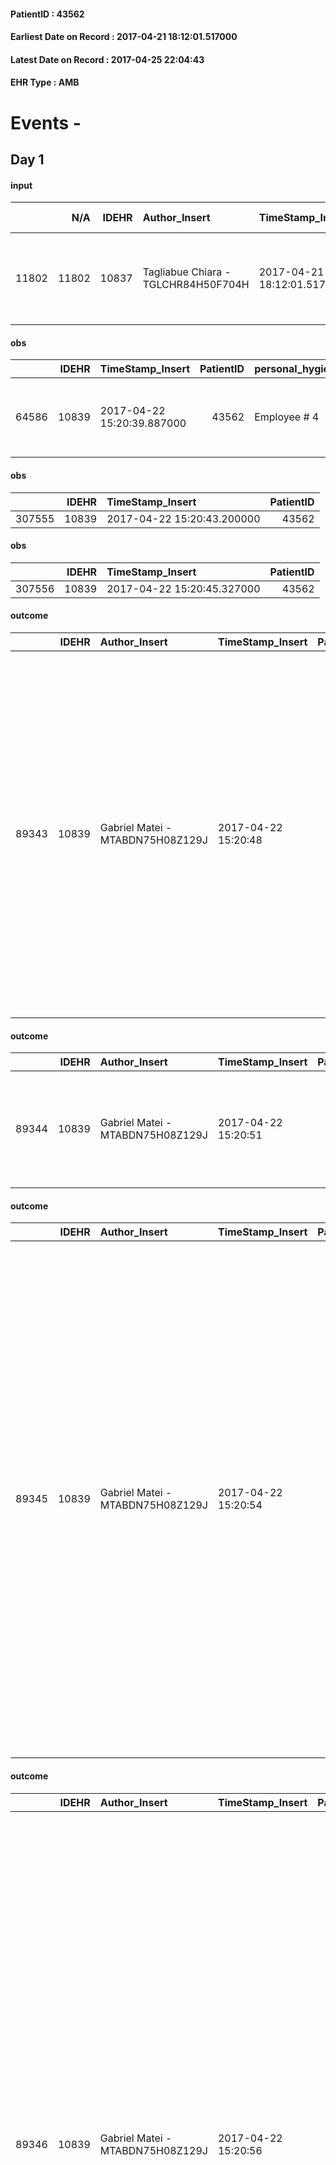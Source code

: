 
#### PatientID : 43562
#### Earliest Date on Record : 2017-04-21 18:12:01.517000
#### Latest Date on Record : 2017-04-25 22:04:43
#### EHR Type : AMB

# Events - 

## Day 1

#### input
|       |    N/A |   IDEHR | Author_Insert                       | TimeStamp_Insert           | EHRType   |   PatientID |   IDDigitalSignDocument | persone_vicine   |   Unnamed: 0_x.1 |   IDANAMNESI_SOCIALE | Patient   | FamigliaAltro   | Paziente_T   | FamigliaAltro_T   |   Non_Rilevabile_x.1 | Note_Non_Rilevabile_x.1   | opt_Problemi   | chk_contr_sintomi   | chk_competenza                                 | opt_paziente_a   | opt_famiglia_a   | opt_adeguatezza   | opt_paziente_solo   | ds_note_con                                                                   | opt_presente_assente   | Presenza_minori   | Caregiver_principale   | opt_capacita     | opt_necessario   | opt_presente   | opt_risorse_ec   | opt_paziente_psi   | opt_Ins_vol   | opt_esenzione   | opt_inv_civile   | Needs     | Domestic partnership   | Fragility   | opt_indennita_acc   | opt_legge   | opt_famiglia_psi   |
|------:|-------:|--------:|:------------------------------------|:---------------------------|:----------|------------:|------------------------:|:-----------------|-----------------:|---------------------:|:----------|:----------------|:-------------|:------------------|---------------------:|:--------------------------|:---------------|:--------------------|:-----------------------------------------------|:-----------------|:-----------------|:------------------|:--------------------|:------------------------------------------------------------------------------|:-----------------------|:------------------|:-----------------------|:-----------------|:-----------------|:---------------|:-----------------|:-------------------|:--------------|:----------------|:-----------------|:----------|:-----------------------|:------------|:--------------------|:------------|:-------------------|
| 11802 |  11802 |   10837 | Tagliabue Chiara - TGLCHR84H50F704H | 2017-04-21 18:12:01.517000 | AMB       |       43562 |                  726479 | N/A              |             5891 |                 3750 | Si#1      | Si#1            | Si#1         | Si#1              |                    0 | NR                        | Si#1           | controllo sintomi#0 | competenza/capacit√† assistenziale caregiver#0 | Congruenti#1     | Congruenti#1     | Si#1              | No#0                | Paziente russa, vive presso il domicilio dell'unica figlia Irina, divorziata. | Presente#1             | No#0              | daughter               | Incrementabile#1 | No#0             | No#0           | Adeguate#1       | No#0               | No#0          | No#0            | No#0             | Clinici#0 | Figli#2                | nessuna#0   | No#0                | No#0        | No#0               |

#### obs
|       |   IDEHR | TimeStamp_Insert           |   PatientID | personal_hygiene   | urine_elimination      | mobility     | hemorrhagic_manifestation      | active_diuresis     | asthenia   | dyspnoea   | motor_performance                                                                                  | body_temp    | diet       | feces_elimination   |
|------:|--------:|:---------------------------|------------:|:-------------------|:-----------------------|:-------------|:-------------------------------|:--------------------|:-----------|:-----------|:---------------------------------------------------------------------------------------------------|:-------------|:-----------|:--------------------|
| 64586 |   10839 | 2017-04-22 15:20:39.887000 |       43562 | Employee # 4       | With help and aids # 3 | Employee # 4 | hemorrhagic manifestations # 0 | active diuresis # 0 | Severe # 2 | Acute # 3  | 30% - Patient with directions to the hospital or home hospitalization, intensive home support # 03 | Apyrexia # 0 | Absent # 4 | Employee # 4        |

#### obs
|        |   IDEHR | TimeStamp_Insert           |   PatientID |
|-------:|--------:|:---------------------------|------------:|
| 307555 |   10839 | 2017-04-22 15:20:43.200000 |       43562 |

#### obs
|        |   IDEHR | TimeStamp_Insert           |   PatientID |
|-------:|--------:|:---------------------------|------------:|
| 307556 |   10839 | 2017-04-22 15:20:45.327000 |       43562 |

#### outcome
|       |   IDEHR | Author_Insert                    | TimeStamp_Insert    |   PatientID |   IDDigitalSignDocument |   IDPAI_VIDAS | opt_problem                                                |   opt_problem_num | opt_obiettivo                                                       |   opt_obiettivo_num | opt_stato_problema   |   opt_stato_problema_num | opt_interventi                                                                                                                                                                                                                                                                                                                                                    |   opt_interventi_num |
|------:|--------:|:---------------------------------|:--------------------|------------:|------------------------:|--------------:|:-----------------------------------------------------------|------------------:|:--------------------------------------------------------------------|--------------------:|:---------------------|-------------------------:|:------------------------------------------------------------------------------------------------------------------------------------------------------------------------------------------------------------------------------------------------------------------------------------------------------------------------------------------------------------------|---------------------:|
| 89343 |   10839 | Gabriel Matei - MTABDN75H08Z129J | 2017-04-22 15:20:48 |       43562 |                  727075 |         91577 | Impaired mobility † / limitation of physical movement # 27 |                 1 | Minimize the possibility of injuries. If present, maintain QoL # 47 |                   4 | Open Problem # 1     |                        1 | Implementation PAI - Maintain a correct position in bed # 293; Implementation PAI - Avoid flawed positions # 294; Implementation of PAI - Keep the skin well hydrated and elastic # 295; Implementation of the PAI - Adjustment of the environment # 296; Informative - Inform the caregiver about how to mobilize the patient to reduce the risk of injury # 304 |                    4 |

#### outcome
|       |   IDEHR | Author_Insert                    | TimeStamp_Insert    |   PatientID |   IDDigitalSignDocument |   IDPAI_VIDAS | opt_problem             |   opt_problem_num | opt_obiettivo                                                                                      |   opt_obiettivo_num | ds_note                                                                               |   opt_stato_problema_num | opt_interventi   |   opt_interventi_num |
|------:|--------:|:---------------------------------|:--------------------|------------:|------------------------:|--------------:|:------------------------|------------------:|:---------------------------------------------------------------------------------------------------|--------------------:|:--------------------------------------------------------------------------------------|-------------------------:|:-----------------|---------------------:|
| 89344 |   10839 | Gabriel Matei - MTABDN75H08Z129J | 2017-04-22 15:20:51 |       43562 |                  727076 |         91578 | Abnormal urination # 37 |                 4 | "" "The patient and / or caregiver gestir√ † ¬ † adequately urostomy and / or the bladder catheter |                   4 | the patient does not presenter√ † ¬ † alteration of skin next all'urostomia "" # 86 " |                        3 | Open Problem # 1 |                    4 |

#### outcome
|       |   IDEHR | Author_Insert                    | TimeStamp_Insert    |   PatientID |   IDDigitalSignDocument |   IDPAI_VIDAS | opt_problem          |   opt_problem_num | opt_obiettivo                                       |   opt_obiettivo_num | opt_stato_problema   |   opt_stato_problema_num | opt_interventi                                                                                                                                                                                                                                                                                                                                                                                                                                                                                         |   opt_interventi_num |
|------:|--------:|:---------------------------------|:--------------------|------------:|------------------------:|--------------:|:---------------------|------------------:|:----------------------------------------------------|--------------------:|:---------------------|-------------------------:|:-------------------------------------------------------------------------------------------------------------------------------------------------------------------------------------------------------------------------------------------------------------------------------------------------------------------------------------------------------------------------------------------------------------------------------------------------------------------------------------------------------|---------------------:|
| 89345 |   10839 | Gabriel Matei - MTABDN75H08Z129J | 2017-04-22 15:20:54 |       43562 |                  727077 |         91579 | Alteration hive # 33 |                 4 | The patient scaricher√ † ¬ † once every 3 days # 70 |                   4 | Open Problem # 1     |                        1 | Implementation PAI - Increase hydration per os # 576; Implementation PAI - Therapeutic adjustment # 577; Implementation PAI - Administer medications correctly as prescribed # 578; Implementation PAI - Evaluate the effectiveness of drug administration # 579; Counseling - Share with the patient the therapeutic path # 583; Counseling - Sharing with the caregiver the therapeutic path # 584; Informative - Informing the patient / caregiver about the possible solutions to be adopted # 588 |                    4 |

#### outcome
|       |   IDEHR | Author_Insert                    | TimeStamp_Insert    |   PatientID |   IDDigitalSignDocument |   IDPAI_VIDAS | opt_problem                                            |   opt_problem_num | opt_obiettivo                                                                                                               |   opt_obiettivo_num | opt_stato_problema   |   opt_stato_problema_num | opt_interventi                                                                                                                                                                                                                                                                                                                                                                                                                                                                                                                                                                                                                                       |   opt_interventi_num |
|------:|--------:|:---------------------------------|:--------------------|------------:|------------------------:|--------------:|:-------------------------------------------------------|------------------:|:----------------------------------------------------------------------------------------------------------------------------|--------------------:|:---------------------|-------------------------:|:-----------------------------------------------------------------------------------------------------------------------------------------------------------------------------------------------------------------------------------------------------------------------------------------------------------------------------------------------------------------------------------------------------------------------------------------------------------------------------------------------------------------------------------------------------------------------------------------------------------------------------------------------------|---------------------:|
| 89346 |   10839 | Gabriel Matei - MTABDN75H08Z129J | 2017-04-22 15:20:56 |       43562 |                  727078 |         91580 | Alteration or risk of impairment of lung function # 26 |                 3 | The patient will present more profound and effective breaths with possible removal of pulmonary secretions, if present # 43 |                   4 | Open Problem # 1     |                        1 | PAI implementation - Place the patient in a semi-seated position and, if necessary, administer O2 therapy # 225; PAI implementation - Maintain adequate air humidification # 227; PAI implementation - Position the patient in the lateral safety position # 229; PAI implementation - Therapeutic adjustment # 232; Implementation of PAI - Administer medications correctly as prescribed # 233; Counseling - Sharing with the caregiver the therapeutic path # 236; Assistive products - Request for supply of articulated bed with side rails # 242; Assistive products - Request for supply of anti-decubitus mattress air and compressor # 243 |                    4 |

#### obs
|        |   IDEHR | TimeStamp_Insert    |   PatientID | breath                                             | consolability           | body_language   | facial_expression                       |
|-------:|--------:|:--------------------|------------:|:---------------------------------------------------|:------------------------|:----------------|:----------------------------------------|
| 280009 |   10839 | 2017-04-22 15:29:20 |       43562 | Breath altered. Cheyne-Stokes hyperventilation # 2 | Not for consolation # 0 | Relaxed # 0     | Sad, anxious, contracted (frowning) # 1 |

#### outcome
|       |   IDEHR | Author_Insert                     | TimeStamp_Insert    |   PatientID |   IDDigitalSignDocument |   IDPAI_VIDAS | opt_problem             |   opt_problem_num | opt_obiettivo                                                                                      |   opt_obiettivo_num | ds_note                                                                               |   opt_stato_problema_num | opt_interventi   |   opt_interventi_num |
|------:|--------:|:----------------------------------|:--------------------|------------:|------------------------:|--------------:|:------------------------|------------------:|:---------------------------------------------------------------------------------------------------|--------------------:|:--------------------------------------------------------------------------------------|-------------------------:|:-----------------|---------------------:|
| 89347 |   10839 | JOHNNIE Giulia - ZNAGLI69L69A940G | 2017-04-22 15:56:27 |       43562 |                  727096 |         91581 | Abnormal urination # 37 |                 4 | "" "The patient and / or caregiver gestir√ † ¬ † adequately urostomy and / or the bladder catheter |                   4 | the patient does not presenter√ † ¬ † alteration of skin next all'urostomia "" # 86 " |                        3 | Open Problem # 1 |                    4 |

#### outcome
|       |   IDEHR | Author_Insert                     | TimeStamp_Insert    |   PatientID |   IDDigitalSignDocument |   IDPAI_VIDAS | opt_problem                                                |   opt_problem_num | opt_obiettivo                                                       |   opt_obiettivo_num | opt_stato_problema   |   opt_stato_problema_num | opt_interventi                                                                                                                                                                                                                                                                                                                                                    |   opt_interventi_num |
|------:|--------:|:----------------------------------|:--------------------|------------:|------------------------:|--------------:|:-----------------------------------------------------------|------------------:|:--------------------------------------------------------------------|--------------------:|:---------------------|-------------------------:|:------------------------------------------------------------------------------------------------------------------------------------------------------------------------------------------------------------------------------------------------------------------------------------------------------------------------------------------------------------------|---------------------:|
| 89348 |   10839 | JOHNNIE Giulia - ZNAGLI69L69A940G | 2017-04-22 15:56:32 |       43562 |                  727097 |         91582 | Impaired mobility † / limitation of physical movement # 27 |                 1 | Minimize the possibility of injuries. If present, maintain QoL # 47 |                   4 | Open Problem # 1     |                        1 | Implementation PAI - Maintain a correct position in bed # 293; Implementation PAI - Avoid flawed positions # 294; Implementation of PAI - Keep the skin well hydrated and elastic # 295; Implementation of the PAI - Adjustment of the environment # 296; Informative - Inform the caregiver about how to mobilize the patient to reduce the risk of injury # 304 |                    4 |

#### outcome
|       |   IDEHR | Author_Insert                     | TimeStamp_Insert    |   PatientID |   IDDigitalSignDocument |   IDPAI_VIDAS | opt_problem                                            |   opt_problem_num | opt_obiettivo                                                                                                               |   opt_obiettivo_num | opt_stato_problema   |   opt_stato_problema_num | opt_interventi                                                                                                                              |   opt_interventi_num |
|------:|--------:|:----------------------------------|:--------------------|------------:|------------------------:|--------------:|:-------------------------------------------------------|------------------:|:----------------------------------------------------------------------------------------------------------------------------|--------------------:|:---------------------|-------------------------:|:--------------------------------------------------------------------------------------------------------------------------------------------|---------------------:|
| 89349 |   10839 | JOHNNIE Giulia - ZNAGLI69L69A940G | 2017-04-22 15:56:43 |       43562 |                  727098 |         91583 | Alteration or risk of impairment of lung function # 26 |                 3 | The patient will present more profound and effective breaths with possible removal of pulmonary secretions, if present # 43 |                   4 | Open Problem # 1     |                        1 | PAI Implementation - Have the patient breathe deeply and slowly # 226; PAI Implementation - To evaluate the efficacy of drug delivery # 234 |                    4 |

#### care
|       |   IDEHR | Author_Insert                     | TimeStamp_Insert    |   IDAccess | EHRType   |   PatientID |   IDTERAPIE_OUTPAT_VIDAS | ds_dose   | opt_via_di_somm     | ds_ora       | dt_data_inizio      | ds_note_y                  |   opt_pregressa |   opt_somm_terapia |   opt_estemporanea |   opt_termina |   opt_somm_in_pompa | opt_farmaco                               |
|------:|--------:|:----------------------------------|:--------------------|-----------:|:----------|------------:|-------------------------:|:----------|:--------------------|:-------------|:--------------------|:---------------------------|----------------:|-------------------:|-------------------:|--------------:|--------------------:|:------------------------------------------|
| 83338 |   10839 | johnnie giulia - znagli69l69a940g | 2017-04-22 15:56:51 |      71395 | amb       |       43562 |                    60963 | 1 patch   | transdermal # 4 = 4 | other # 2476 | 2017-04-22 00:00:00 | to be replaced on saturday |               0 |                  0 |                  0 |             0 |                   0 | clonidine (catapresan tts1 2.5 mg) # 1213 |

#### care
|       |   IDEHR | Author_Insert                     | TimeStamp_Insert    |   IDAccess | EHRType   |   PatientID |   IDTERAPIE_OUTPAT_VIDAS | ds_dose   | opt_via_di_somm        | ds_ora       | dt_data_inizio      |   opt_pregressa |   opt_somm_terapia |   opt_estemporanea |   opt_termina |   opt_somm_in_pompa | opt_farmaco                                            | Note_al_bisogno                               |
|------:|--------:|:----------------------------------|:--------------------|-----------:|:----------|------------:|-------------------------:|:----------|:-----------------------|:-------------|:--------------------|----------------:|-------------------:|-------------------:|--------------:|--------------------:|:-------------------------------------------------------|:----------------------------------------------|
| 83339 |   10839 | johnnie giulia - znagli69l69a940g | 2017-04-22 15:56:59 |      71395 | amb       |       43562 |                    60964 | 1 ampoule | subcutaneously # 3 = 3 | at need # 24 | 2017-04-22 00:00:00 |               0 |                  0 |                  0 |             0 |                   0 | scopolamine butylbromide (buscopan 20mg / ml fl) # 997 | if abdominal pain or migrants secretion mouth |

#### care
|       |   IDEHR | Author_Insert                     | TimeStamp_Insert    |   IDAccess | EHRType   |   PatientID |   IDTERAPIE_OUTPAT_VIDAS | ds_dose   | opt_via_di_somm        | ds_ora       | dt_data_inizio      |   opt_pregressa |   opt_somm_terapia |   opt_estemporanea |   opt_termina |   opt_somm_in_pompa | opt_farmaco                                  | Note_al_bisogno                                               |
|------:|--------:|:----------------------------------|:--------------------|-----------:|:----------|------------:|-------------------------:|:----------|:-----------------------|:-------------|:--------------------|----------------:|-------------------:|-------------------:|--------------:|--------------------:|:---------------------------------------------|:--------------------------------------------------------------|
| 83340 |   10839 | johnnie giulia - znagli69l69a940g | 2017-04-22 15:57:04 |      71395 | amb       |       43562 |                    60965 | 1 ampoule | subcutaneously # 3 = 3 | at need # 24 | 2017-04-22 00:00:00 |               0 |                  0 |                  0 |             0 |                   0 | haloperidol (serenase 2 mg / 2 ml fl) # 1803 | se stirring. se ineffective: en 2 mg 1 ampoule subcutaneously |

#### care
|       |   IDEHR | Author_Insert                     | TimeStamp_Insert    |   IDAccess | EHRType   |   PatientID |   IDTERAPIE_OUTPAT_VIDAS | ds_dose   | opt_via_di_somm        | ds_ora       | dt_data_inizio      |   opt_pregressa |   opt_somm_terapia |   opt_estemporanea |   opt_termina |   opt_somm_in_pompa | opt_farmaco                                                  | Note_al_bisogno       |
|------:|--------:|:----------------------------------|:--------------------|-----------:|:----------|------------:|-------------------------:|:----------|:-----------------------|:-------------|:--------------------|----------------:|-------------------:|-------------------:|--------------:|--------------------:|:-------------------------------------------------------------|:----------------------|
| 83341 |   10839 | johnnie giulia - znagli69l69a940g | 2017-04-22 15:57:09 |      71395 | amb       |       43562 |                    60966 | 1 ampoule | subcutaneously # 3 = 3 | at need # 24 | 2017-04-22 00:00:00 |               0 |                  0 |                  0 |             0 |                   0 | metoclopramide hydrochloride (plasil 10 mg / 2 ml fl) # 1002 | if nausea or vomiting |

#### care
|       |   IDEHR | Author_Insert                     | TimeStamp_Insert    |   IDAccess | EHRType   |   PatientID |   IDTERAPIE_OUTPAT_VIDAS | ds_dose           | opt_via_di_somm        | ds_ora          | dt_data_inizio      |   opt_pregressa |   opt_somm_terapia |   opt_estemporanea |   opt_termina |   opt_somm_in_pompa | opt_farmaco                              |
|------:|--------:|:----------------------------------|:--------------------|-----------:|:----------|------------:|-------------------------:|:------------------|:-----------------------|:----------------|:--------------------|----------------:|-------------------:|-------------------:|--------------:|--------------------:|:-----------------------------------------|
| 83342 |   10839 | johnnie giulia - znagli69l69a940g | 2017-04-22 15:57:11 |      71395 | amb       |       43562 |                    60967 | 1/2 vial (2.5 ml) | subcutaneously # 3 = 3 | 08 # 8; 20 # 20 | 2017-04-22 00:00:00 |               0 |                  0 |                  0 |             0 |                   0 | ranitidine (ranidil 50mg / 5ml fl) # 947 |

#### care
|       |   IDEHR | Author_Insert                     | TimeStamp_Insert    |   IDAccess | EHRType   |   PatientID |   IDTERAPIE_OUTPAT_VIDAS | ds_dose   | opt_via_di_somm        | ds_ora          | dt_data_inizio      |   opt_pregressa |   opt_somm_terapia |   opt_estemporanea |   opt_termina |   opt_somm_in_pompa | opt_farmaco                             |
|------:|--------:|:----------------------------------|:--------------------|-----------:|:----------|------------:|-------------------------:|:----------|:-----------------------|:----------------|:--------------------|----------------:|-------------------:|-------------------:|--------------:|--------------------:|:----------------------------------------|
| 83343 |   10839 | johnnie giulia - znagli69l69a940g | 2017-04-22 15:57:13 |      71395 | amb       |       43562 |                    60968 | 1 ampoule | subcutaneously # 3 = 3 | 08 # 8; 14 # 14 | 2017-04-22 00:00:00 |               0 |                  0 |                  0 |             0 |                   0 | dexamethasone (4 mg soldesam fl) # 1447 |

#### care
|       |   IDEHR | Author_Insert                     | TimeStamp_Insert    |   IDAccess | EHRType   |   PatientID |   IDTERAPIE_OUTPAT_VIDAS | ds_dose   | opt_via_di_somm        | ds_ora           | dt_data_inizio      |   opt_pregressa |   opt_somm_terapia |   opt_estemporanea |   opt_termina |   opt_somm_in_pompa | opt_farmaco                                |
|------:|--------:|:----------------------------------|:--------------------|-----------:|:----------|------------:|-------------------------:|:----------|:-----------------------|:-----------------|:--------------------|----------------:|-------------------:|-------------------:|--------------:|--------------------:|:-------------------------------------------|
| 83344 |   10839 | johnnie giulia - znagli69l69a940g | 2017-04-22 15:57:20 |      71395 | amb       |       43562 |                    60969 | 1 ampoule | subcutaneously # 3 = 3 | 10 # 10; 18 # 18 | 2017-04-22 00:00:00 |               0 |                  0 |                  0 |             0 |                   0 | furosemide (lasix fiale 20mg / 2ml) # 1225 |

#### care
|       |   IDEHR | Author_Insert                     | TimeStamp_Insert    |   IDAccess | EHRType   |   PatientID |   IDTERAPIE_OUTPAT_VIDAS | ds_dose     | opt_via_di_somm        | ds_ora       | dt_data_inizio      |   opt_pregressa |   opt_somm_terapia |   opt_estemporanea |   opt_termina |   opt_somm_in_pompa | opt_farmaco                                                     | Note_al_bisogno         |
|------:|--------:|:----------------------------------|:--------------------|-----------:|:----------|------------:|-------------------------:|:------------|:-----------------------|:-------------|:--------------------|----------------:|-------------------:|-------------------:|--------------:|--------------------:|:----------------------------------------------------------------|:------------------------|
| 83345 |   10839 | johnnie giulia - znagli69l69a940g | 2017-04-22 15:57:25 |      71395 | amb       |       43562 |                    60970 | 1/2 ampoule | subcutaneously # 3 = 3 | at need # 24 | 2017-04-22 00:00:00 |               0 |                  0 |                  0 |             0 |                   0 | morphine hydrochloride (10 mg morphine hydrochloride fl) # 1598 | if pain or lack of wind |


## Day 3

#### obs
|        |   IDEHR | TimeStamp_Insert    |   PatientID | breath                                                                          | consolability           | body_language   | facial_expression                       |
|-------:|--------:|:--------------------|------------:|:--------------------------------------------------------------------------------|:------------------------|:----------------|:----------------------------------------|
| 280016 |   10839 | 2017-04-23 21:07:35 |       43562 | Breath at times altered. Short periods of hyperventilation (breathing hard) # 1 | Not for consolation # 0 | Relaxed # 0     | Sad, anxious, contracted (frowning) # 1 |

#### outcome
|       |   IDEHR | Author_Insert                     | TimeStamp_Insert    |   PatientID |   IDDigitalSignDocument |   IDPAI_VIDAS | opt_problem                                            |   opt_problem_num | opt_obiettivo                                                                                                               |   opt_obiettivo_num | opt_stato_problema   |   opt_stato_problema_num | opt_interventi                                                                                                                              |   opt_interventi_num |
|------:|--------:|:----------------------------------|:--------------------|------------:|------------------------:|--------------:|:-------------------------------------------------------|------------------:|:----------------------------------------------------------------------------------------------------------------------------|--------------------:|:---------------------|-------------------------:|:--------------------------------------------------------------------------------------------------------------------------------------------|---------------------:|
| 89382 |   10839 | JOHNNIE Giulia - ZNAGLI69L69A940G | 2017-04-23 21:07:38 |       43562 |                  727780 |         91616 | Alteration or risk of impairment of lung function # 26 |                 3 | The patient will present more profound and effective breaths with possible removal of pulmonary secretions, if present # 43 |                   4 | Open Problem # 1     |                        1 | PAI Implementation - Have the patient breathe deeply and slowly # 226; PAI Implementation - To evaluate the efficacy of drug delivery # 234 |                    4 |

#### outcome
|       |   IDEHR | Author_Insert                     | TimeStamp_Insert    |   PatientID |   IDDigitalSignDocument |   IDPAI_VIDAS | opt_problem                                                |   opt_problem_num | opt_obiettivo                                                       |   opt_obiettivo_num | opt_stato_problema   |   opt_stato_problema_num | opt_interventi                                                                                                                                                                                                                                                                                                                                                    |   opt_interventi_num |
|------:|--------:|:----------------------------------|:--------------------|------------:|------------------------:|--------------:|:-----------------------------------------------------------|------------------:|:--------------------------------------------------------------------|--------------------:|:---------------------|-------------------------:|:------------------------------------------------------------------------------------------------------------------------------------------------------------------------------------------------------------------------------------------------------------------------------------------------------------------------------------------------------------------|---------------------:|
| 89383 |   10839 | JOHNNIE Giulia - ZNAGLI69L69A940G | 2017-04-23 21:07:40 |       43562 |                  727781 |         91617 | Impaired mobility † / limitation of physical movement # 27 |                 1 | Minimize the possibility of injuries. If present, maintain QoL # 47 |                   4 | Open Problem # 1     |                        1 | Implementation PAI - Maintain a correct position in bed # 293; Implementation PAI - Avoid flawed positions # 294; Implementation of PAI - Keep the skin well hydrated and elastic # 295; Implementation of the PAI - Adjustment of the environment # 296; Informative - Inform the caregiver about how to mobilize the patient to reduce the risk of injury # 304 |                    4 |

#### outcome
|       |   IDEHR | Author_Insert                     | TimeStamp_Insert    |   PatientID |   IDDigitalSignDocument |   IDPAI_VIDAS | opt_problem             |   opt_problem_num | opt_obiettivo                                                                                      |   opt_obiettivo_num | ds_note                                                                               |   opt_stato_problema_num | opt_interventi   |   opt_interventi_num |
|------:|--------:|:----------------------------------|:--------------------|------------:|------------------------:|--------------:|:------------------------|------------------:|:---------------------------------------------------------------------------------------------------|--------------------:|:--------------------------------------------------------------------------------------|-------------------------:|:-----------------|---------------------:|
| 89384 |   10839 | JOHNNIE Giulia - ZNAGLI69L69A940G | 2017-04-23 21:07:49 |       43562 |                  727782 |         91618 | Abnormal urination # 37 |                 4 | "" "The patient and / or caregiver gestir√ † ¬ † adequately urostomy and / or the bladder catheter |                   4 | the patient does not presenter√ † ¬ † alteration of skin next all'urostomia "" # 86 " |                        3 | Open Problem # 1 |                    4 |

#### care
|       |   IDEHR | Author_Insert                     | TimeStamp_Insert    |   IDAccess | EHRType   |   PatientID |   IDTERAPIE_OUTPAT_VIDAS | ds_dose   | opt_via_di_somm        | ds_ora   | dt_data_inizio      |   opt_pregressa |   opt_somm_terapia |   opt_estemporanea |   opt_termina |   opt_somm_in_pompa | opt_farmaco                                |
|------:|--------:|:----------------------------------|:--------------------|-----------:|:----------|------------:|-------------------------:|:----------|:-----------------------|:---------|:--------------------|----------------:|-------------------:|-------------------:|--------------:|--------------------:|:-------------------------------------------|
| 83378 |   10839 | johnnie giulia - znagli69l69a940g | 2017-04-23 21:07:54 |      71422 | amb       |       43562 |                    61003 | 1 ampoule | subcutaneously # 3 = 3 | 10 # 10  | 2017-04-22 00:00:00 |               0 |                  0 |                  0 |             0 |                   0 | furosemide (lasix fiale 20mg / 2ml) # 1225 |

#### care
|       |   IDEHR | Author_Insert                     | TimeStamp_Insert    |   IDAccess | EHRType   |   PatientID |   IDTERAPIE_OUTPAT_VIDAS | ds_dose   | opt_via_di_somm        | ds_ora       | dt_data_inizio      |   opt_pregressa |   opt_somm_terapia |   opt_estemporanea |   opt_termina |   opt_somm_in_pompa | opt_farmaco                                  | Note_al_bisogno                                               |
|------:|--------:|:----------------------------------|:--------------------|-----------:|:----------|------------:|-------------------------:|:----------|:-----------------------|:-------------|:--------------------|----------------:|-------------------:|-------------------:|--------------:|--------------------:|:---------------------------------------------|:--------------------------------------------------------------|
| 83379 |   10839 | johnnie giulia - znagli69l69a940g | 2017-04-23 21:07:59 |      71422 | amb       |       43562 |                    61004 | 1 ampoule | subcutaneously # 3 = 3 | at need # 24 | 2017-04-22 00:00:00 |               0 |                  0 |                  0 |             0 |                   0 | haloperidol (serenase 2 mg / 2 ml fl) # 1803 | se stirring. se ineffective: en 5 mg 1 ampoule subcutaneously |

#### care
|       |   IDEHR | Author_Insert                     | TimeStamp_Insert    |   IDAccess | EHRType   |   PatientID |   IDTERAPIE_OUTPAT_VIDAS | ds_dose     | opt_via_di_somm        | ds_ora          | dt_data_inizio      |   opt_pregressa |   opt_somm_terapia |   opt_estemporanea |   opt_termina |   opt_somm_in_pompa | opt_farmaco                             |
|------:|--------:|:----------------------------------|:--------------------|-----------:|:----------|------------:|-------------------------:|:------------|:-----------------------|:----------------|:--------------------|----------------:|-------------------:|-------------------:|--------------:|--------------------:|:----------------------------------------|
| 83380 |   10839 | johnnie giulia - znagli69l69a940g | 2017-04-23 21:08:07 |      71422 | amb       |       43562 |                    61005 | 1/2 ampoule | subcutaneously # 3 = 3 | 08 # 8; 14 # 14 | 2017-04-22 00:00:00 |               0 |                  0 |                  0 |             0 |                   0 | dexamethasone (4 mg soldesam fl) # 1447 |

#### care
|       |   IDEHR | Author_Insert                     | TimeStamp_Insert    |   IDAccess | EHRType   |   PatientID |   IDTERAPIE_OUTPAT_VIDAS | ds_dose     | opt_via_di_somm        | ds_ora          | dt_data_inizio      |   opt_pregressa |   opt_somm_terapia |   opt_estemporanea |   opt_termina |   opt_somm_in_pompa | opt_farmaco                                  |
|------:|--------:|:----------------------------------|:--------------------|-----------:|:----------|------------:|-------------------------:|:------------|:-----------------------|:----------------|:--------------------|----------------:|-------------------:|-------------------:|--------------:|--------------------:|:---------------------------------------------|
| 83381 |   10839 | johnnie giulia - znagli69l69a940g | 2017-04-23 21:08:09 |      71422 | amb       |       43562 |                    61006 | 1/2 ampoule | subcutaneously # 3 = 3 | 07 # 7; 15 # 15 | 2017-04-23 00:00:00 |               0 |                  0 |                  0 |             0 |                   0 | haloperidol (serenase 2 mg / 2 ml fl) # 1803 |

#### care
|       |   IDEHR | Author_Insert                     | TimeStamp_Insert    |   IDAccess | EHRType   |   PatientID |   IDTERAPIE_OUTPAT_VIDAS | ds_dose     | opt_via_di_somm        | ds_ora                   | dt_data_inizio      |   opt_pregressa |   opt_somm_terapia |   opt_estemporanea |   opt_termina |   opt_somm_in_pompa | opt_farmaco                                                     |
|------:|--------:|:----------------------------------|:--------------------|-----------:|:----------|------------:|-------------------------:|:------------|:-----------------------|:-------------------------|:--------------------|----------------:|-------------------:|-------------------:|--------------:|--------------------:|:----------------------------------------------------------------|
| 83382 |   10839 | johnnie giulia - znagli69l69a940g | 2017-04-23 21:08:14 |      71422 | amb       |       43562 |                    61007 | 1/2 ampoule | subcutaneously # 3 = 3 | 23 # 23; 15 15 #, 07 # 7 | 2017-04-23 00:00:00 |               0 |                  0 |                  0 |             0 |                   0 | morphine hydrochloride (10 mg morphine hydrochloride fl) # 1598 |

#### care
|       |   IDEHR | Author_Insert                     | TimeStamp_Insert    |   IDAccess | EHRType   |   PatientID |   IDTERAPIE_OUTPAT_VIDAS | ds_dose       | opt_via_di_somm   | ds_ora       | dt_data_inizio      |   opt_pregressa |   opt_somm_terapia |   opt_estemporanea |   opt_termina |   opt_somm_in_pompa | opt_farmaco                                        | Note_al_bisogno              |
|------:|--------:|:----------------------------------|:--------------------|-----------:|:----------|------------:|-------------------------:|:--------------|:------------------|:-------------|:--------------------|----------------:|-------------------:|-------------------:|--------------:|--------------------:|:---------------------------------------------------|:-----------------------------|
| 83383 |   10839 | johnnie giulia - znagli69l69a940g | 2017-04-23 21:08:19 |      71422 | amb       |       43562 |                    61008 | 1 suppository | rectal # 6 = 6    | at need # 24 | 2017-04-23 00:00:00 |               0 |                  0 |                  0 |             0 |                   0 | acetaminophen (paracetamol 1000 mg supp 10) # 1718 | if fever greater than 38 * c |

#### care
|       |   IDEHR | Author_Insert                     | TimeStamp_Insert    |   IDAccess | EHRType   |   PatientID |   IDTERAPIE_OUTPAT_VIDAS | ds_dose   | opt_via_di_somm        | ds_ora   | dt_data_inizio      |   opt_pregressa |   opt_somm_terapia |   opt_estemporanea |   opt_termina |   opt_somm_in_pompa | opt_farmaco                                  |
|------:|--------:|:----------------------------------|:--------------------|-----------:|:----------|------------:|-------------------------:|:----------|:-----------------------|:---------|:--------------------|----------------:|-------------------:|-------------------:|--------------:|--------------------:|:---------------------------------------------|
| 83384 |   10839 | johnnie giulia - znagli69l69a940g | 2017-04-23 21:08:26 |      71422 | amb       |       43562 |                    61009 | 1 ampoule | subcutaneously # 3 = 3 | 23 # 23  | 2017-04-23 00:00:00 |               0 |                  0 |                  0 |             0 |                   0 | haloperidol (serenase 2 mg / 2 ml fl) # 1803 |

#### input
|      |    N/A |   IDEHR | Author_Insert                     | TimeStamp_Insert    |   IDAccess | EHRType   |   PatientID |   IDDigitalSignDocument | persone_vicine   |   Unnamed: 0_y |   IDANAMNESI_MED |   Non_Rilevabile_y | Note_Non_Rilevabile_y   | diagnosis                                                                                                                                                                                                                                                                                                                                                                 |
|-----:|-------:|--------:|:----------------------------------|:--------------------|-----------:|:----------|------------:|------------------------:|:-----------------|---------------:|-----------------:|-------------------:|:------------------------|:--------------------------------------------------------------------------------------------------------------------------------------------------------------------------------------------------------------------------------------------------------------------------------------------------------------------------------------------------------------------------|
| 8303 |   8303 |   10839 | JOHNNIE Giulia - ZNAGLI69L69A940G | 2017-04-24 04:27:18 |      71431 | AMB       |       43562 |                  727862 | N/A              |          11821 |             6397 |                  0 | NR                      | Pz di 85 aa fortemente dispnoica in ossigeno continuo 24h/24h ad alti flussi. Addensamento polmonare dx. Rx torace 09/04/2017: allargamento mediastino superiore, sopraelevazione del diaframma dx. Severa iposodiemia, ipocloremia, ipopotassiemia nonostante terapie mirate ospedaliere. Sepsi da Klebsiella Pneumoniae ed Enterococco foecalis. Iponatriemia da SIADH. |

#### input
|       |    N/A |   IDEHR | Author_Insert                     | TimeStamp_Insert    |   IDAccess | EHRType   |   PatientID |   IDDigitalSignDocument | persone_vicine   |   Unnamed: 0_y.1 |   IDDIAGNOSI_ICD |   Non_Rilevabile_y.1 | Note_Non_Rilevabile_y.1   | I_ICD                                         | II_ICD                    | III_ICD            | IV_ICD                                      | V_ICD                                                    |
|------:|-------:|--------:|:----------------------------------|:--------------------|-----------:|:----------|------------:|------------------------:|:-----------------|-----------------:|-----------------:|---------------------:|:--------------------------|:----------------------------------------------|:--------------------------|:-------------------|:--------------------------------------------|:---------------------------------------------------------|
| 17432 |  17432 |   10839 | JOHNNIE Giulia - ZNAGLI69L69A940G | 2017-04-24 04:27:21 |      71431 | AMB       |       43562 |                  727863 | N/A              |             2993 |             2993 |                    0 | NR                        | 51881 - Insufficienza respiratoria acuta#2746 | 2768 - Ipopotassemia#3177 | 99591 - Sepsi#4384 | 4011 - Ipertensione essenziale benigna#2333 | 71500 - Artrosi generalizzata, sedi non specificate#2637 |

#### obs
|       |   IDEHR | TimeStamp_Insert           |   PatientID | personal_hygiene   | urine_elimination      | mobility     | hemorrhagic_manifestation      | active_diuresis     | asthenia   | dyspnoea   | motor_performance                                                                                  | body_temp    | diet       | feces_elimination   |
|------:|--------:|:---------------------------|------------:|:-------------------|:-----------------------|:-------------|:-------------------------------|:--------------------|:-----------|:-----------|:---------------------------------------------------------------------------------------------------|:-------------|:-----------|:--------------------|
| 64654 |   10839 | 2017-04-24 11:57:12.530000 |       43562 | Employee # 4       | With help and aids # 3 | Employee # 4 | hemorrhagic manifestations # 0 | active diuresis # 0 | Severe # 2 | Acute # 3  | 30% - Patient with directions to the hospital or home hospitalization, intensive home support # 03 | Apyrexia # 0 | Absent # 4 | Employee # 4        |

#### obs
|        |   IDEHR | TimeStamp_Insert    |   PatientID | breath                                                                          | consolability           | body_language   | facial_expression           |
|-------:|--------:|:--------------------|------------:|:--------------------------------------------------------------------------------|:------------------------|:----------------|:----------------------------|
| 280018 |   10839 | 2017-04-24 11:57:14 |       43562 | Breath at times altered. Short periods of hyperventilation (breathing hard) # 1 | Not for consolation # 0 | Relaxed # 0     | Smiling or inexpressive # 0 |

#### obs
|        |   IDEHR | TimeStamp_Insert           |   PatientID |
|-------:|--------:|:---------------------------|------------:|
| 307567 |   10839 | 2017-04-24 11:57:19.287000 |       43562 |

#### obs
|        |   IDEHR | TimeStamp_Insert           |   PatientID |
|-------:|--------:|:---------------------------|------------:|
| 307568 |   10839 | 2017-04-24 11:57:21.583000 |       43562 |

#### outcome
|       |   IDEHR | Author_Insert                    | TimeStamp_Insert    |   PatientID |   IDDigitalSignDocument |   IDPAI_VIDAS | opt_problem                                                |   opt_problem_num | opt_obiettivo                                                       |   opt_obiettivo_num | opt_stato_problema   |   opt_stato_problema_num | opt_interventi                                                                                                                                                                                                                                                                                                                                                    |   opt_interventi_num |
|------:|--------:|:---------------------------------|:--------------------|------------:|------------------------:|--------------:|:-----------------------------------------------------------|------------------:|:--------------------------------------------------------------------|--------------------:|:---------------------|-------------------------:|:------------------------------------------------------------------------------------------------------------------------------------------------------------------------------------------------------------------------------------------------------------------------------------------------------------------------------------------------------------------|---------------------:|
| 89498 |   10839 | Gabriel Matei - MTABDN75H08Z129J | 2017-04-24 11:57:24 |       43562 |                  728423 |         91732 | Impaired mobility † / limitation of physical movement # 27 |                 1 | Minimize the possibility of injuries. If present, maintain QoL # 47 |                   4 | Open Problem # 1     |                        1 | Implementation PAI - Maintain a correct position in bed # 293; Implementation PAI - Avoid flawed positions # 294; Implementation of PAI - Keep the skin well hydrated and elastic # 295; Implementation of the PAI - Adjustment of the environment # 296; Informative - Inform the caregiver about how to mobilize the patient to reduce the risk of injury # 304 |                    4 |

#### outcome
|       |   IDEHR | Author_Insert                    | TimeStamp_Insert    |   PatientID |   IDDigitalSignDocument |   IDPAI_VIDAS | opt_problem                                            |   opt_problem_num | opt_obiettivo                                                                                                               |   opt_obiettivo_num | opt_stato_problema   |   opt_stato_problema_num | opt_interventi                                                                                                                              |   opt_interventi_num |
|------:|--------:|:---------------------------------|:--------------------|------------:|------------------------:|--------------:|:-------------------------------------------------------|------------------:|:----------------------------------------------------------------------------------------------------------------------------|--------------------:|:---------------------|-------------------------:|:--------------------------------------------------------------------------------------------------------------------------------------------|---------------------:|
| 89499 |   10839 | Gabriel Matei - MTABDN75H08Z129J | 2017-04-24 11:57:28 |       43562 |                  728424 |         91733 | Alteration or risk of impairment of lung function # 26 |                 3 | The patient will present more profound and effective breaths with possible removal of pulmonary secretions, if present # 43 |                   4 | Open Problem # 1     |                        1 | PAI Implementation - Have the patient breathe deeply and slowly # 226; PAI Implementation - To evaluate the efficacy of drug delivery # 234 |                    4 |

#### outcome
|       |   IDEHR | Author_Insert                    | TimeStamp_Insert    |   PatientID |   IDDigitalSignDocument |   IDPAI_VIDAS | opt_problem          |   opt_problem_num | opt_obiettivo                                       |   opt_obiettivo_num | opt_stato_problema   |   opt_stato_problema_num | opt_interventi                                                                                                                                                                                                                                                                                                                                                                                                                                                                                         |   opt_interventi_num |
|------:|--------:|:---------------------------------|:--------------------|------------:|------------------------:|--------------:|:---------------------|------------------:|:----------------------------------------------------|--------------------:|:---------------------|-------------------------:|:-------------------------------------------------------------------------------------------------------------------------------------------------------------------------------------------------------------------------------------------------------------------------------------------------------------------------------------------------------------------------------------------------------------------------------------------------------------------------------------------------------|---------------------:|
| 89500 |   10839 | Gabriel Matei - MTABDN75H08Z129J | 2017-04-24 11:57:30 |       43562 |                  728425 |         91734 | Alteration hive # 33 |                 4 | The patient scaricher√ † ¬ † once every 3 days # 70 |                   4 | Open Problem # 1     |                        1 | Implementation PAI - Increase hydration per os # 576; Implementation PAI - Therapeutic adjustment # 577; Implementation PAI - Administer medications correctly as prescribed # 578; Implementation PAI - Evaluate the effectiveness of drug administration # 579; Counseling - Share with the patient the therapeutic path # 583; Counseling - Sharing with the caregiver the therapeutic path # 584; Informative - Informing the patient / caregiver about the possible solutions to be adopted # 588 |                    4 |

#### outcome
|       |   IDEHR | Author_Insert                    | TimeStamp_Insert    |   PatientID |   IDDigitalSignDocument |   IDPAI_VIDAS | opt_problem             |   opt_problem_num | opt_obiettivo                                                                                      |   opt_obiettivo_num | ds_note                                                                               |   opt_stato_problema_num | opt_interventi   |   opt_interventi_num |
|------:|--------:|:---------------------------------|:--------------------|------------:|------------------------:|--------------:|:------------------------|------------------:|:---------------------------------------------------------------------------------------------------|--------------------:|:--------------------------------------------------------------------------------------|-------------------------:|:-----------------|---------------------:|
| 89501 |   10839 | Gabriel Matei - MTABDN75H08Z129J | 2017-04-24 11:57:32 |       43562 |                  728426 |         91735 | Abnormal urination # 37 |                 4 | "" "The patient and / or caregiver gestir√ † ¬ † adequately urostomy and / or the bladder catheter |                   4 | the patient does not presenter√ † ¬ † alteration of skin next all'urostomia "" # 86 " |                        3 | Open Problem # 1 |                    4 |

#### obs
|        |   IDEHR | TimeStamp_Insert           |   PatientID | opt_cooperation                           | chk_ausili_presidi   | opt_care_giver   | asthenia   | dyspnoea    | motor_performance              | agitation_behavior_freq   | diet       | consumption_help   |
|-------:|--------:|:---------------------------|------------:|:------------------------------------------|:---------------------|:-----------------|:-----------|:------------|:-------------------------------|:--------------------------|:-----------|:-------------------|
| 113367 |   10839 | 2017-04-24 14:08:36.747000 |       43562 | discomfort to the technical maneuvers # 2 | urinary catheter # 3 | This # 0         | Severe # 2 | at rest # 0 | bedridden, nontransferable # 5 | quiet # 0                 | absent # 4 | # 4 employees      |

#### obs
|        |   IDEHR | TimeStamp_Insert    |   PatientID | breath                                                                          | consolability           | body_language   | facial_expression           |
|-------:|--------:|:--------------------|------------:|:--------------------------------------------------------------------------------|:------------------------|:----------------|:----------------------------|
| 280024 |   10839 | 2017-04-24 14:08:39 |       43562 | Breath at times altered. Short periods of hyperventilation (breathing hard) # 1 | Not for consolation # 0 | Relaxed # 0     | Smiling or inexpressive # 0 |

#### obs
|        |   IDEHR | TimeStamp_Insert           |   PatientID |
|-------:|--------:|:---------------------------|------------:|
| 312272 |   10839 | 2017-04-24 14:08:41.020000 |       43562 |

#### outcome
|       |   IDEHR | Author_Insert                      | TimeStamp_Insert    |   PatientID |   IDDigitalSignDocument |   IDPAI_VIDAS | opt_problem                                                |   opt_problem_num | opt_obiettivo                                                       |   opt_obiettivo_num |   opt_stato_problema_num |   opt_interventi_num |
|------:|--------:|:-----------------------------------|:--------------------|------------:|------------------------:|--------------:|:-----------------------------------------------------------|------------------:|:--------------------------------------------------------------------|--------------------:|-------------------------:|---------------------:|
| 89569 |   10839 | R. FLORES ELIAS - FLRLSE74H08Z611B | 2017-04-24 14:08:43 |       43562 |                  728753 |         91803 | Impaired mobility † / limitation of physical movement # 27 |                 1 | Minimize the possibility of injuries. If present, maintain QoL # 47 |                   4 |                        3 |                    4 |


## Day 5

#### outcome
|       |   IDEHR | Author_Insert                     | TimeStamp_Insert    |   PatientID |   IDDigitalSignDocument |   IDPAI_VIDAS | opt_problem          |   opt_problem_num | opt_obiettivo                                       |   opt_obiettivo_num | opt_stato_problema   |   opt_stato_problema_num | opt_interventi                                                                                                                                                                                                                                                                                                                                                                                                                                                                                         |   opt_interventi_num |
|------:|--------:|:----------------------------------|:--------------------|------------:|------------------------:|--------------:|:---------------------|------------------:|:----------------------------------------------------|--------------------:|:---------------------|-------------------------:|:-------------------------------------------------------------------------------------------------------------------------------------------------------------------------------------------------------------------------------------------------------------------------------------------------------------------------------------------------------------------------------------------------------------------------------------------------------------------------------------------------------|---------------------:|
| 89869 |   10839 | JOHNNIE Giulia - ZNAGLI69L69A940G | 2017-04-25 22:04:33 |       43562 |                  730349 |         92103 | Alteration hive # 33 |                 4 | The patient scaricher√ † ¬ † once every 3 days # 70 |                   4 | closed Problem # 2   |                        2 | Implementation PAI - Increase hydration per os # 576; Implementation PAI - Therapeutic adjustment # 577; Implementation PAI - Administer medications correctly as prescribed # 578; Implementation PAI - Evaluate the effectiveness of drug administration # 579; Counseling - Share with the patient the therapeutic path # 583; Counseling - Sharing with the caregiver the therapeutic path # 584; Informative - Informing the patient / caregiver about the possible solutions to be adopted # 588 |                    4 |

#### outcome
|       |   IDEHR | Author_Insert                     | TimeStamp_Insert    |   PatientID |   IDDigitalSignDocument |   IDPAI_VIDAS | opt_problem             |   opt_problem_num | opt_obiettivo                                                                                      |   opt_obiettivo_num | ds_note                                                                               |   opt_stato_problema_num | opt_interventi     |   opt_interventi_num |
|------:|--------:|:----------------------------------|:--------------------|------------:|------------------------:|--------------:|:------------------------|------------------:|:---------------------------------------------------------------------------------------------------|--------------------:|:--------------------------------------------------------------------------------------|-------------------------:|:-------------------|---------------------:|
| 89870 |   10839 | JOHNNIE Giulia - ZNAGLI69L69A940G | 2017-04-25 22:04:36 |       43562 |                  730350 |         92104 | Abnormal urination # 37 |                 4 | "" "The patient and / or caregiver gestir√ † ¬ † adequately urostomy and / or the bladder catheter |                   4 | the patient does not presenter√ † ¬ † alteration of skin next all'urostomia "" # 86 " |                        3 | closed Problem # 2 |                    4 |

#### outcome
|       |   IDEHR | Author_Insert                     | TimeStamp_Insert    |   PatientID |   IDDigitalSignDocument |   IDPAI_VIDAS | opt_problem                                            |   opt_problem_num | opt_obiettivo                                                                                                               |   opt_obiettivo_num | opt_stato_problema   |   opt_stato_problema_num | opt_interventi                                                                                                                              |   opt_interventi_num |
|------:|--------:|:----------------------------------|:--------------------|------------:|------------------------:|--------------:|:-------------------------------------------------------|------------------:|:----------------------------------------------------------------------------------------------------------------------------|--------------------:|:---------------------|-------------------------:|:--------------------------------------------------------------------------------------------------------------------------------------------|---------------------:|
| 89871 |   10839 | JOHNNIE Giulia - ZNAGLI69L69A940G | 2017-04-25 22:04:39 |       43562 |                  730351 |         92105 | Alteration or risk of impairment of lung function # 26 |                 3 | The patient will present more profound and effective breaths with possible removal of pulmonary secretions, if present # 43 |                   4 | closed Problem # 2   |                        2 | PAI Implementation - Have the patient breathe deeply and slowly # 226; PAI Implementation - To evaluate the efficacy of drug delivery # 234 |                    4 |

#### outcome
|       |   IDEHR | Author_Insert                     | TimeStamp_Insert    |   PatientID |   IDDigitalSignDocument |   IDPAI_VIDAS | opt_problem                                                |   opt_problem_num | opt_obiettivo                                                       |   opt_obiettivo_num | opt_stato_problema   |   opt_stato_problema_num | opt_interventi                                                                                                                                                                                                                                                                                                                                                    |   opt_interventi_num |
|------:|--------:|:----------------------------------|:--------------------|------------:|------------------------:|--------------:|:-----------------------------------------------------------|------------------:|:--------------------------------------------------------------------|--------------------:|:---------------------|-------------------------:|:------------------------------------------------------------------------------------------------------------------------------------------------------------------------------------------------------------------------------------------------------------------------------------------------------------------------------------------------------------------|---------------------:|
| 89872 |   10839 | JOHNNIE Giulia - ZNAGLI69L69A940G | 2017-04-25 22:04:41 |       43562 |                  730352 |         92106 | Impaired mobility † / limitation of physical movement # 27 |                 1 | Minimize the possibility of injuries. If present, maintain QoL # 47 |                   4 | closed Problem # 2   |                        2 | Implementation PAI - Maintain a correct position in bed # 293; Implementation PAI - Avoid flawed positions # 294; Implementation of PAI - Keep the skin well hydrated and elastic # 295; Implementation of the PAI - Adjustment of the environment # 296; Informative - Inform the caregiver about how to mobilize the patient to reduce the risk of injury # 304 |                    4 |

#### death
|      |   IDDecesso |   IDEHR | Author_Insert                     | TimeStamp_Insert    |   PatientID |   IDDigitalSignDocument | Date                | Luogo_decesso   |
|-----:|------------:|--------:|:----------------------------------|:--------------------|------------:|------------------------:|:--------------------|:----------------|
| 1956 |        1970 |   10839 | JOHNNIE Giulia - ZNAGLI69L69A940G | 2017-04-25 22:04:43 |       43562 |                  730353 | 2017-04-25 19:45:23 | # 2 Domicile    |


